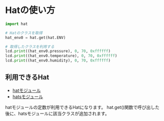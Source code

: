 # Hatの使い方

```python
import hat

# Hatのクラスを取得
hat_env0 = hat.get(hat.ENV)

# 取得したクラスを利用する
lcd.print((hat_env0.pressure), 0, 70, 0xffffff)
lcd.print((hat_env0.temperature), 0, 70, 0xffffff)
lcd.print((hat_env0.humidity), 0, 70, 0xffffff)
```

## 利用できるHat

- [hatモジュール](../module/hat/)
- [hatsモジュール](../module/hats/)

hatモジュールの定数が利用できるHatになります。
hat.get()関数で呼び出した後に、hatsモジュールに該当クラスが追加されます。
